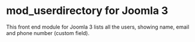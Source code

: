 # mod_userdirectory for Joomla 3
This front end module for Joomla 3 lists all the users, showing name, email and phone number (custom field).
